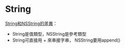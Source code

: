 # String

[String和NSString的差異](http://www.cnblogs.com/dsxniubility/p/4784124.html?utm_source=tuicool&utm_medium=referral)：
* String是值類型，NSString是參考類型
* String可直接用 + 來串接字串， NSString要用append()





